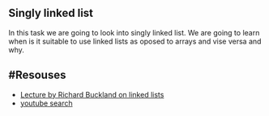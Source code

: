 Singly linked list
---
In this task we are going to look into singly linked list. We are going to learn when is it suitable to use linked lists as oposed to arrays and vise versa and why.

#Resouses
---
- [Lecture by Richard Buckland on linked lists](https://www.youtube.com/watch?v=udapt4FGY20&t=130s)
- [youtube search](https://www.youtube.com/results?search_query=linked+lists)
